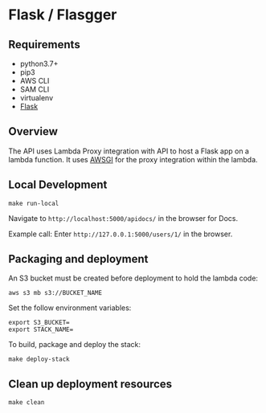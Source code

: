 # Flask / Flasgger

## Requirements

- python3.7+
- pip3
- AWS CLI
- SAM CLI
- virtualenv
- [Flask](http://flask.pocoo.org/)

## Overview

The API uses Lambda Proxy integration with API to host a Flask app on a lambda function. It uses 
[AWSGI](https://github.com/slank/awsgi) for the proxy integration within the lambda.

## Local Development

```
make run-local
```

Navigate to `http://localhost:5000/apidocs/` in the browser for Docs.

Example call:
Enter `http://127.0.0.1:5000/users/1/` in the browser.

## Packaging and deployment

An S3 bucket must be created before deployment to hold the lambda code:

```
aws s3 mb s3://BUCKET_NAME
```

Set the follow environment variables:
```
export S3_BUCKET=
export STACK_NAME=
```

To build, package and deploy the stack:

```
make deploy-stack
```

## Clean up deployment resources

```
make clean
```
